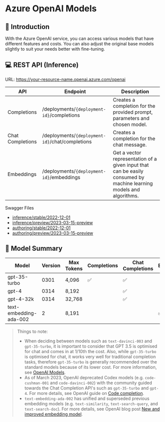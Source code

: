 # Azure OpenAI Models

## :loudspeaker: Introduction

With the Azure OpenAI service, you can access various models that have different features and costs. You can also adjust the original base models slightly to suit your needs better with fine-tuning.

## :computer: REST API (Inference)

URL: https://your-resource-name.openai.azure.com/openai

| API | Endpoint | Description |
| -- | -- | -- |
| Completions | /deployments/`{deployment-id}`/completions | Creates a completion for the provided prompt, parameters and chosen model. |
| Chat Completions | /deployments/`{deployment-id}`/chat/completions | Creates a completion for the chat message. |
| Embeddings | /deployments/`{deployment-id}`/embeddings | Get a vector representation of a given input that can be easily consumed by machine learning models and algorithms. |

Swagger Files

* [inference/stable/2022-12-01](https://github.com/Azure/azure-rest-api-specs/blob/main/specification/cognitiveservices/data-plane/AzureOpenAI/inference/stable/2022-12-01/inference.json)
* [inference/preview/2023-03-15-preview](https://github.com/Azure/azure-rest-api-specs/blob/main/specification/cognitiveservices/data-plane/AzureOpenAI/inference/preview/2023-03-15-preview/inference.json)
* [authoring/stable/2022-12-01](https://github.com/Azure/azure-rest-api-specs/blob/main/specification/cognitiveservices/data-plane/AzureOpenAI/authoring/stable/2022-12-01/azureopenai.json)
* [authoring/preview/2023-03-15-preview](https://github.com/Azure/azure-rest-api-specs/blob/main/specification/cognitiveservices/data-plane/AzureOpenAI/authoring/preview/2023-03-15-preview/azureopenai.json)

## :rocket: Model Summary

| Model | Version | Max Tokens | Completions | Chat Completions | Embeddings
| -- | -- | -- | -- | -- | -- |
| gpt-35-turbo | 0301 | 4,096 | ✅ | ✅ | |
| gpt-4 | 0314 | 8,192 | | ✅ | |
| gpt-4-32k | 0314 | 32,768 | | ✅ | |
| text-embedding-ada-002 | 2 | 8,191 | | | ✅ |

> Things to note:
>
> * When deciding between models such as `text-davinci-003` and `gpt-35-turbo`, it is important to consider that GPT 3.5 is optimised for chat and comes in at 1/10th the cost. Also, while `gpt-35-turbo` is optimised for chat, it works very well for traditional completion tasks, therefore `gpt-35-turbo` is generally recommended over the standard models because of its lower cost. For more information, see [OpenAI Models](https://platform.openai.com/docs/models/overview).
> * As of March 2023, OpenAI deprecated Codex models (e.g. `code-cushman-001` and `code-davinci-002`) with the community guided towards the Chat Completion API's such as `gpt-35-turbo` and `gpt-4`. For more details, see OpenAI guide on [Code completion](https://platform.openai.com/docs/guides/code).
> * `text-embedding-ada-002` has unified and superseded previous embedding models (e.g. `text-similarity`, `text-search-query`, and `text-search-doc`). For more details, see OpenAI blog post [New and improved embedding model](https://openai.com/blog/new-and-improved-embedding-model).